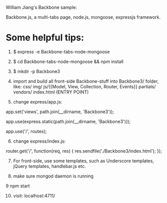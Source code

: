 William Jiang's Backbone sample:

Backbone.js, a multi-tabs page, node.js, mongoose, expressjs framework.

# Some helpful tips:

1. $ express -e Backbone-tabs-node-mongoose

2. $ cd Backbone-tabs-node-mongoose && npm install

3. $ mkdir -p Backbone3

4.  import and build all front-side Backbone-stuff into Backbone3/ folder, like:
  css/
  img/
  js/{{Model, View, Collection, Router, Events}}
  partials/
  vendors/
  index.html (ENTRY POINT)

5. change express/app.js:

  app.set('views', path.join(__dirname, 'Backbone3'));
  
  app.use(express.static(path.join(__dirname, 'Backbone3')));
  
  app.use('/', routes);

6. change express/index.js:

  router.get('/', function(req, res) {
    res.sendfile('./Backbone3/index.html');
  });

7. For front-side, use some templates, such as Underscore templates, jQuery templates, handlebar.js etc.

8. make sure mongod daemon is running

9 npm start

10. visit: localhost:4711/

